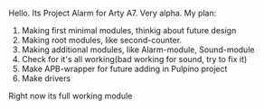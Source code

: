 Hello. Its Project Alarm for Arty A7. Very alpha. 
My plan:

1. Making first minimal modules, thinkig about future design
2. Making root modules, like second-counter.
3. Making additional modules, like Alarm-module, Sound-module
4. Check for it's all working(bad working for sound, try to fix it) 
5. Make APB-wrapper for future adding in Pulpino project
6. Make drivers

Right now its full working module
